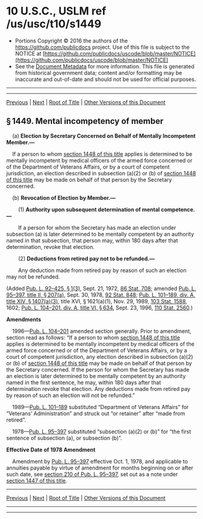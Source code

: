 ---
---

# 10 U.S.C., USLM ref /us/usc/t10/s1449

* Portions Copyright © 2016 the authors of the https://github.com/publicdocs project.
  Use of this file is subject to the NOTICE at [https://github.com/publicdocs/uscode/blob/master/NOTICE](https://github.com/publicdocs/uscode/blob/master/NOTICE)
* See the [Document Metadata](././../../../../../../..//README.md) for more information.
  This file is generated from historical government data; content and/or formatting may be inaccurate and out-of-date and should not be used for official purposes.

----------
----------

[Previous](./../../../../../../..//us/usc/t10/stA/ptII/ch73/schII/m__us_usc_t10_s1448a.md) | [Next](./../../../../../../..//us/usc/t10/stA/ptII/ch73/schII/m__us_usc_t10_s1450.md) | [Root of Title](./../../../../../../../) | [Other Versions of this Document](https://publicdocs.github.io/go/links?ns=uslm&ref=%2Fus%2Fusc%2Ft10%2Fs1449)

## § 1449. Mental incompetency of member

    (a) __Election by Secretary Concerned on Behalf of Mentally Incompetent Member.—__ 

    If a person to whom [section 1448 of this title][/us/usc/t10/s1448] applies is determined to be mentally incompetent by medical officers of the armed force concerned or of the Department of Veterans Affairs, or by a court of competent jurisdiction, an election described in subsection (a)(2) or (b) of [section 1448 of this title][/us/usc/t10/s1448] may be made on behalf of that person by the Secretary concerned.

    (b) __Revocation of Election by Member.—__ 

        (1) __Authority upon subsequent determination of mental competence.—__ 

        If a person for whom the Secretary has made an election under subsection (a) is later determined to be mentally competent by an authority named in that subsection, that person may, within 180 days after that determination, revoke that election.

        (2) __Deductions from retired pay not to be refunded.—__ 

        Any deduction made from retired pay by reason of such an election may not be refunded.

(Added [Pub. L. 92–425, § 1(3)][/us/pl/92/425/s1/3], Sept. 21, 1972, [86 Stat. 708][/us/stat/86/708]; amended [Pub. L. 95–397, title II, § 207(a)][/us/pl/95/397/s207/a], Sept. 30, 1978, [92 Stat. 848][/us/stat/92/848]; [Pub. L. 101–189, div. A, title XIV, § 1407(a)(3)][/us/pl/101/189/s1407/a/3], title XVI, § 1621(a)(1), Nov. 29, 1989, [103 Stat. 1588][/us/stat/103/1588], 1602; [Pub. L. 104–201, div. A, title VI, § 634][/us/pl/104/201/s634], Sept. 23, 1996, [110 Stat. 2560][/us/stat/110/2560].)

 __Amendments__ 

    1996—[Pub. L. 104–201][/us/pl/104/201] amended section generally. Prior to amendment, section read as follows: “If a person to whom [section 1448 of this title][/us/usc/t10/s1448] applies is determined to be mentally incompetent by medical officers of the armed force concerned or of the Department of Veterans Affairs, or by a court of competent jurisdiction, any election described in subsection (a)(2) or (b) of [section 1448 of this title][/us/usc/t10/s1448] may be made on behalf of that person by the Secretary concerned. If the person for whom the Secretary has made an election is later determined to be mentally competent by an authority named in the first sentence, he may, within 180 days after that determination revoke that election. Any deductions made from retired pay by reason of such an election will not be refunded.”

    1989—[Pub. L. 101–189][/us/pl/101/189] substituted “Department of Veterans Affairs” for “Veterans’ Administration” and struck out “or retainer” after “made from retired”.

    1978—[Pub. L. 95–397][/us/pl/95/397] substituted “subsection (a)(2) or (b)” for “the first sentence of subsection (a), or subsection (b)”.

 __Effective Date of 1978 Amendment__ 

    Amendment by [Pub. L. 95–397][/us/pl/95/397] effective Oct. 1, 1978, and applicable to annuities payable by virtue of amendment for months beginning on or after such date, see [section 210 of Pub. L. 95–397][/us/pl/95/397/s210], set out as a note under [section 1447 of this title][/us/usc/t10/s1447].

----------

[Previous](./../../../../../../..//us/usc/t10/stA/ptII/ch73/schII/m__us_usc_t10_s1448a.md) | [Next](./../../../../../../..//us/usc/t10/stA/ptII/ch73/schII/m__us_usc_t10_s1450.md) | [Root of Title](./../../../../../../../) | [Other Versions of this Document](https://publicdocs.github.io/go/links?ns=uslm&ref=%2Fus%2Fusc%2Ft10%2Fs1449)

----------
----------

[/us/usc/t10/s1448]: https://publicdocs.github.io/go/links?ns=uslm&ref=%2Fus%2Fusc%2Ft10%2Fs1448
[/us/usc/t10/s1448]: https://publicdocs.github.io/go/links?ns=uslm&ref=%2Fus%2Fusc%2Ft10%2Fs1448
[/us/pl/92/425/s1/3]: https://publicdocs.github.io/go/links?ns=uslm&ref=%2Fus%2Fpl%2F92%2F425%2Fs1%2F3
[/us/stat/86/708]: https://publicdocs.github.io/go/links?ns=uslm&ref=%2Fus%2Fstat%2F86%2F708
[/us/pl/95/397/s207/a]: https://publicdocs.github.io/go/links?ns=uslm&ref=%2Fus%2Fpl%2F95%2F397%2Fs207%2Fa
[/us/stat/92/848]: https://publicdocs.github.io/go/links?ns=uslm&ref=%2Fus%2Fstat%2F92%2F848
[/us/pl/101/189/s1407/a/3]: https://publicdocs.github.io/go/links?ns=uslm&ref=%2Fus%2Fpl%2F101%2F189%2Fs1407%2Fa%2F3
[/us/stat/103/1588]: https://publicdocs.github.io/go/links?ns=uslm&ref=%2Fus%2Fstat%2F103%2F1588
[/us/pl/104/201/s634]: https://publicdocs.github.io/go/links?ns=uslm&ref=%2Fus%2Fpl%2F104%2F201%2Fs634
[/us/stat/110/2560]: https://publicdocs.github.io/go/links?ns=uslm&ref=%2Fus%2Fstat%2F110%2F2560
[/us/pl/104/201]: https://publicdocs.github.io/go/links?ns=uslm&ref=%2Fus%2Fpl%2F104%2F201
[/us/usc/t10/s1448]: https://publicdocs.github.io/go/links?ns=uslm&ref=%2Fus%2Fusc%2Ft10%2Fs1448
[/us/usc/t10/s1448]: https://publicdocs.github.io/go/links?ns=uslm&ref=%2Fus%2Fusc%2Ft10%2Fs1448
[/us/pl/101/189]: https://publicdocs.github.io/go/links?ns=uslm&ref=%2Fus%2Fpl%2F101%2F189
[/us/pl/95/397]: https://publicdocs.github.io/go/links?ns=uslm&ref=%2Fus%2Fpl%2F95%2F397
[/us/pl/95/397]: https://publicdocs.github.io/go/links?ns=uslm&ref=%2Fus%2Fpl%2F95%2F397
[/us/pl/95/397/s210]: https://publicdocs.github.io/go/links?ns=uslm&ref=%2Fus%2Fpl%2F95%2F397%2Fs210
[/us/usc/t10/s1447]: https://publicdocs.github.io/go/links?ns=uslm&ref=%2Fus%2Fusc%2Ft10%2Fs1447


